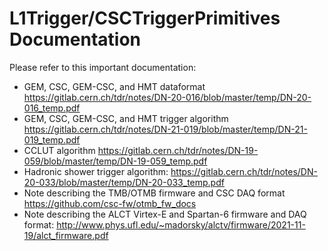 # L1Trigger/CSCTriggerPrimitives Documentation

Please refer to this important documentation:
* GEM, CSC, GEM-CSC, and HMT dataformat https://gitlab.cern.ch/tdr/notes/DN-20-016/blob/master/temp/DN-20-016_temp.pdf
* GEM, CSC, GEM-CSC, and HMT trigger algorithm https://gitlab.cern.ch/tdr/notes/DN-21-019/blob/master/temp/DN-21-019_temp.pdf
* CCLUT algorithm https://gitlab.cern.ch/tdr/notes/DN-19-059/blob/master/temp/DN-19-059_temp.pdf
* Hadronic shower trigger algorithm: https://gitlab.cern.ch/tdr/notes/DN-20-033/blob/master/temp/DN-20-033_temp.pdf
* Note describing the TMB/OTMB firmware and CSC DAQ format https://github.com/csc-fw/otmb_fw_docs
* Note describing the ALCT Virtex-E and Spartan-6 firmware and DAQ format: http://www.phys.ufl.edu/~madorsky/alctv/firmware/2021-11-19/alct_firmware.pdf
